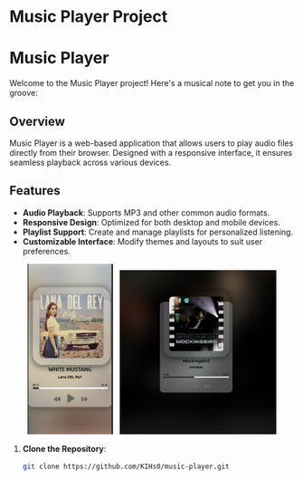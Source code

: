# Music Player Project
# Music Player

Welcome to the Music Player project! Here's a musical note to get you in the groove:
 <!-- Replace with your project's logo image -->


## Overview

Music Player is a web-based application that allows users to play audio files directly from their browser. Designed with a responsive interface, it ensures seamless playback across various devices.

## Features

- **Audio Playback**: Supports MP3 and other common audio formats.
- **Responsive Design**: Optimized for both desktop and mobile devices.
- **Playlist Support**: Create and manage playlists for personalized listening.
- **Customizable Interface**: Modify themes and layouts to suit user preferences.

<p align="center">
  <img src="https://github.com/KIHs0/MusicPlayer/blob/main/image%20copy.png" width="30%" />
  &nbsp;
  <img src="https://github.com/KIHs0/MusicPlayer/blob/main/image.png" width="55%" />
</p>


1. **Clone the Repository**:

   ```bash
   git clone https://github.com/KIHs0/music-player.git
